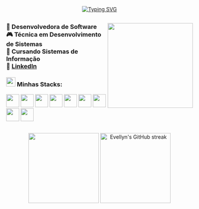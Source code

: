 <div align="center">
  <a href="https://git.io/typing-svg">
    <img src="https://readme-typing-svg.demolab.com?font=Fira+Code&weight=500&size=22&pause=1000&color=e179b5&center=true&vCenter=true&random=false&width=524&lines=%E2%8A%B9+Bem+vindo+ao+meu+GitHub!+%CB%99%E1%B5%95%CB%99+%E2%8A%B9+" alt="Typing SVG">
  </a>
</div>

##

<img align=right src="https://i.pinimg.com/originals/28/0a/05/280a05c05fa4cd05717a9256d661f425.gif" height="230px">
  
  <h3>
      🚀 Desenvolvedora de Software <br>
      🎮 Técnica em Desenvolvimento de Sistemas<br>
      📓 Cursando Sistemas de Informação<br>
      🔗 <a href="https://www.linkedin.com/in/evellyn-dornelas-de-freitas-8339b0253/"> LinkedIn </a> <br><br>
      <img src="https://i.pinimg.com/originals/8e/08/b9/8e08b9961b83aa4228c6ede7f4607287.gif" height="25px"> Minhas Stacks:
  </h3>
  
  <p align="left">
    <img height=35px width=35px src="https://cdn.jsdelivr.net/gh/devicons/devicon@latest/icons/html5/html5-original.svg" />
    <img height=35px width=35px src="https://cdn.jsdelivr.net/gh/devicons/devicon@latest/icons/css3/css3-original.svg" />
    <img height=35px width=35px src="https://cdn.jsdelivr.net/gh/devicons/devicon@latest/icons/javascript/javascript-original.svg" />
    <img height=35px width=35px src="https://cdn.jsdelivr.net/gh/devicons/devicon@latest/icons/php/php-original.svg" />
    <img height=35px width=35px src="https://cdn.jsdelivr.net/gh/devicons/devicon@latest/icons/csharp/csharp-original.svg" />
    <img height=35px width=35px src="https://cdn.jsdelivr.net/gh/devicons/devicon@latest/icons/python/python-plain.svg" />
    <img height=35px width=35px src="https://cdn.jsdelivr.net/gh/devicons/devicon@latest/icons/java/java-original.svg" />
    <img height=35px width=35px src="https://cdn.jsdelivr.net/gh/devicons/devicon@latest/icons/androidstudio/androidstudio-plain.svg" />
    <img height=35px width=35px src="https://cdn.jsdelivr.net/gh/devicons/devicon@latest/icons/mysql/mysql-original.svg" />
  </p>
  
##
<div align="center">
  <img height=190 align="center" src="https://github-readme-stats.vercel.app/api/top-langs/?username=evellynfreitas&layout=donut&theme=omni" />
  <img height=190 align="center" src="https://github-readme-streak-stats.herokuapp.com/?user=evellynfreitas&theme=omni&border=FFFFFF" alt="Evellyn's GitHub streak"/>
</div>
<br>
 <!-- 
 <p align="center">
  <a href="https://github.com/evellynfreitas">
  </a>
</p>
  -->
